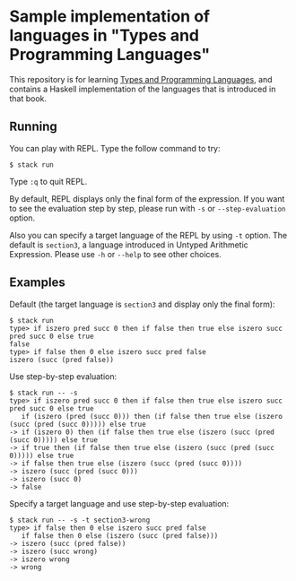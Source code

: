 # Sample implementation of languages in "Types and Programming Languages"

This repository is for learning [Types and Programming Languages](https://www.amazon.com/dp/0262162091), and contains a Haskell implementation of the languages that is introduced in that book.


## Running

You can play with REPL. Type the follow command to try:

```shell
$ stack run
```

Type `:q` to quit REPL.

By default, REPL displays only the final form of the expression.
If you want to see the evaluation step by step, please run with `-s` or `--step-evaluation` option.

Also you can specify a target language of the REPL by using `-t` option.
The default is `section3`, a language introduced in Untyped Arithmetic Expression.
Please use `-h` or `--help` to see other choices.


## Examples

Default (the target language is `section3` and display only the final form):

```shell
$ stack run
type> if iszero pred succ 0 then if false then true else iszero succ pred succ 0 else true
false
type> if false then 0 else iszero succ pred false
iszero (succ (pred false))
```

Use step-by-step evaluation:

```shell
$ stack run -- -s
type> if iszero pred succ 0 then if false then true else iszero succ pred succ 0 else true
   if (iszero (pred (succ 0))) then (if false then true else (iszero (succ (pred (succ 0))))) else true
-> if (iszero 0) then (if false then true else (iszero (succ (pred (succ 0))))) else true
-> if true then (if false then true else (iszero (succ (pred (succ 0))))) else true
-> if false then true else (iszero (succ (pred (succ 0))))
-> iszero (succ (pred (succ 0)))
-> iszero (succ 0)
-> false
```

Specify a target language and use step-by-step evaluation:

```shell
$ stack run -- -s -t section3-wrong
type> if false then 0 else iszero succ pred false
   if false then 0 else (iszero (succ (pred false)))
-> iszero (succ (pred false))
-> iszero (succ wrong)
-> iszero wrong
-> wrong
```
